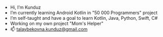 -  Hi, I’m Kunduz
-  I’m currently learning Android Kotlin in "50 000 Programmers" project
-  I’m self-taught and have a goal to learn Kotlin, Java, Python, Swift, C#
-  Working on my own project "Mom's Helper"
- 📫 talaybekovna.kunduz@gmail.com

<!---
Talaybekovna/Talaybekovna is a ✨ special ✨ repository because its `README.md` (this file) appears on your GitHub profile.
You can click the Preview link to take a look at your changes.
--->

